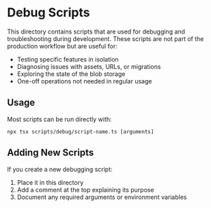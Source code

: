 # Debug Scripts

This directory contains scripts that are used for debugging and troubleshooting during development. 
These scripts are not part of the production workflow but are useful for:

- Testing specific features in isolation
- Diagnosing issues with assets, URLs, or migrations
- Exploring the state of the blob storage
- One-off operations not needed in regular usage

## Usage

Most scripts can be run directly with:

```
npx tsx scripts/debug/script-name.ts [arguments]
```

## Adding New Scripts

If you create a new debugging script:

1. Place it in this directory
2. Add a comment at the top explaining its purpose
3. Document any required arguments or environment variables